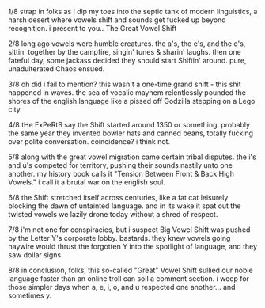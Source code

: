 1/8 strap in folks as i dip my toes into the septic tank of modern linguistics, a harsh desert where vowels shift and sounds get fucked up beyond recognition. i present to you.. The Great Vowel Shift

2/8 long ago vowels were humble creatures. the a's, the e's, and the o's, sittin' together by the campfire, singin' tunes & sharin' laughs. then one fateful day, some jackass decided they should start Shiftin' around. pure, unadulterated Chaos ensued.

3/8 oh did i fail to mention? this wasn't a one-time grand shift - this shit happened in waves. the sea of vocalic mayhem relentlessly pounded the shores of the english language like a pissed off Godzilla stepping on a Lego city.

4/8 tHe ExPeRtS say the Shift started around 1350 or something. probably the same year they invented bowler hats and canned beans, totally fucking over polite conversation. coincidence? i think not.

5/8 along with the great vowel migration came certain tribal disputes. the i's and u's competed for territory, pushing their sounds nastily unto one another. my history book calls it "Tension Between Front & Back High Vowels." i call it a brutal war on the english soul.

6/8 the Shift stretched itself across centuries, like a fat cat leisurely blocking the dawn of untainted language. and in its wake it spat out the twisted vowels we lazily drone today without a shred of respect.

7/8 i'm not one for conspiracies, but i suspect Big Vowel Shift was pushed by the Letter Y's corporate lobby. bastards. they knew vowels going haywire would thrust the forgotten Y into the spotlight of language, and they saw dollar signs.

8/8 in conclusion, folks, this so-called "Great" Vowel Shift sullied our noble language faster than an online troll can soil a comment section. i weep for those simpler days when a, e, i, o, and u respected one another... and sometimes y.